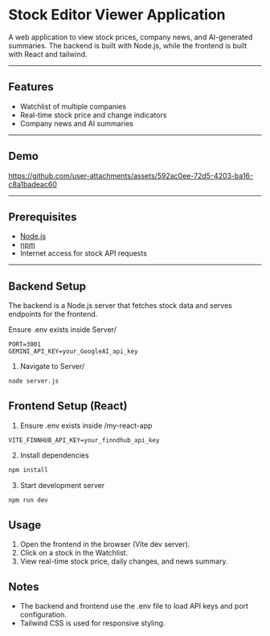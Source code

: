 # Stock Editor Viewer Application

A web application to view stock prices, company news, and AI-generated summaries. 
The backend is built with Node.js, while the frontend is built with React and tailwind.

---

## Features

- Watchlist of multiple companies
- Real-time stock price and change indicators
- Company news and AI summaries

---

## Demo 


https://github.com/user-attachments/assets/592ac0ee-72d5-4203-ba16-c8a1badeac60





---

## Prerequisites

- [Node.js](https://nodejs.org/)
- [npm](https://www.npmjs.com/)
- Internet access for stock API requests

---

## Backend Setup 

The backend is a Node.js server that fetches stock data and serves endpoints for the frontend.

Ensure .env exists inside Server/
 ```.evn
PORT=3001
GEMINI_API_KEY=your_GoogleAI_api_key
```
1. Navigate to Server/
```bash
node server.js
```

## Frontend Setup (React)
1. Ensure .env exists inside /my-react-app
```.evn
VITE_FINNHUB_API_KEY=your_finndhub_api_key 
```
2. Install dependencies
```bash
npm install
```
3. Start development server
```bash
npm run dev
```

## Usage
1. Open the frontend in the browser (Vite dev server).
2. Click on a stock in the Watchlist.
3. View real-time stock price, daily changes, and news summary.

## Notes
- The backend and frontend use the .env file to load API keys and port configuration.
- Tailwind CSS is used for responsive styling.


